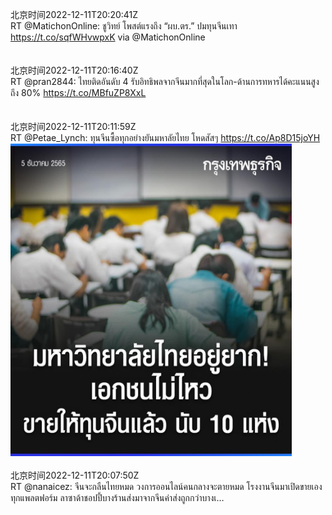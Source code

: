 北京时间2022-12-11T20:20:41Z<br>RT @MatichonOnline: ชูวิทย์ โพสต์แรงถึง “ผบ.ตร.” ปมทุนจีนเทา https://t.co/sqfWHvwpxK via @MatichonOnline<br><br><br>北京时间2022-12-11T20:16:40Z<br>RT @pran2844: ไทยติดอันดับ 4 รับอิทธิพลจากจีนมากที่สุดในโลก-ด้านการทหารได้คะแนนสูงถึง 80% https://t.co/MBfuZP8XxL<br><br><br>北京时间2022-12-11T20:11:59Z<br>RT @Petae_Lynch: ทุนจีนซื้อทุกอย่างยันมหาลัยไทย โหดสัสๆ https://t.co/Ap8D15joYH<br><img src='/temp/image/2022/n-Month-12/1601912680284971008_0.jpg' width='450' height='500'><br><br>北京时间2022-12-11T20:07:50Z<br>RT @nanaicez: จีนจะกลืนไทยหมด วงการออนไลน์คนกลางจะตายหมด โรงงานจีนมาเปิดขายเองทุกแพลตฟอร์ม ลาซาด้าชอปปี้บางร้านส่งมาจากจีนค่าส่งถูกกว่าบางเ…<br><br><br>